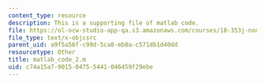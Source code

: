 ```yaml
---
content_type: resource
description: This is a supporting file of matlab code.
file: https://ol-ocw-studio-app-qa.s3.amazonaws.com/courses/18-353j-nonlinear-dynamics-i-chaos-fall-2012/c74a15a7901504755441046459f29ebe_matlab_code_2.m
file_type: text/x-objcsrc
parent_uid: a9f5a56f-c99d-5ca8-eb0a-c571db1d40dd
resourcetype: Other
title: matlab_code_2.m
uid: c74a15a7-9015-0475-5441-046459f29ebe
---
```

